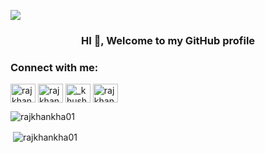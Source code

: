 <img align="center" src="https://github.com/rajkhankha01/rajkhankha01/blob/main/banner.png"/></a>

<h3 align="center">HI 👋, Welcome to my GitHub profile</h3>

<h3 align="left">Connect with me:</h3>
<p align="left">
<a href="https://www.facebook.com/md.rajkhan.9041" target="blank"><img align="center" src="https://cdn.jsdelivr.net/npm/simple-icons@3.0.1/icons/facebook.svg" alt="rajkhankha01" height="30" width="40" /></a>
<a href="https://www.linkedin.com/in/payel-miah-29b98b17a/" target="blank"><img align="center" src="https://cdn.jsdelivr.net/npm/simple-icons@3.0.1/icons/linkedin.svg" alt="rajkhankha01" height="30" width="40" /></a>
<a href="https://www.instagram.com/" target="blank"><img align="center" src="https://cdn.jsdelivr.net/npm/simple-icons@3.0.1/icons/instagram.svg" alt="_khushboo.goel" height="30" width="40" /></a>
<a href="https://www.youtube.com/playlist?list=PL8LFgneLZLPGILpeXdLW7oyD-F2rHLPAX" target="blank"><img align="center" src="https://cdn.jsdelivr.net/npm/simple-icons@3.0.1/icons/youtube.svg" alt="rajkhankha01 goel" height="30" width="40" /></a>
</p>

<!--<h3 align="left">Languages and Tools:</h3>
<p align="left"> <a href="https://www.cprogramming.com/" target="_blank"> <img src="https://devicons.github.io/devicon/devicon.git/icons/c/c-original.svg" alt="c" width="40" height="40"/> </a> <a href="https://www.w3schools.com/cpp/" target="_blank"> <img src="https://devicons.github.io/devicon/devicon.git/icons/cplusplus/cplusplus-original.svg" alt="cplusplus" width="40" height="40"/> </a> <a href="https://www.w3schools.com/css/" target="_blank"> <img src="https://devicons.github.io/devicon/devicon.git/icons/css3/css3-original-wordmark.svg" alt="css3" width="40" height="40"/> </a> <a href="https://www.figma.com/" target="_blank"> <img src="https://www.vectorlogo.zone/logos/figma/figma-icon.svg" alt="figma" width="40" height="40"/> </a> <a href="https://flutter.dev" target="_blank"> <img src="https://www.vectorlogo.zone/logos/flutterio/flutterio-icon.svg" alt="flutter" width="40" height="40"/> </a> <a href="https://git-scm.com/" target="_blank"> <img src="https://www.vectorlogo.zone/logos/git-scm/git-scm-icon.svg" alt="git" width="40" height="40"/> </a> <a href="https://www.w3.org/html/" target="_blank"> <img src="https://devicons.github.io/devicon/devicon.git/icons/html5/html5-original-wordmark.svg" alt="html5" width="40" height="40"/> </a> <a href="https://www.linux.org/" target="_blank"> <img src="https://devicons.github.io/devicon/devicon.git/icons/linux/linux-original.svg" alt="linux" width="40" height="40"/> </a> <a href="https://www.photoshop.com/en" target="_blank"> <img src="https://devicons.github.io/devicon/devicon.git/icons/photoshop/photoshop-plain.svg" alt="photoshop" width="40" height="40"/> </a> <a href="https://www.python.org" target="_blank"> <img src="https://devicons.github.io/devicon/devicon.git/icons/python/python-original.svg" alt="python" width="40" height="40"/> </a> </p>
-->
<p><img align="left" src="https://github-readme-stats.vercel.app/api/top-langs?username=rajkhankha01&show_icons=true&locale=en&layout=compact" alt="rajkhankha01" /></p>

</br>
<p>&nbsp;<img align="center" src="https://github-readme-stats.vercel.app/api?username=rajkhankha01&show_icons=true&locale=en" alt="rajkhankha01" /></p>



